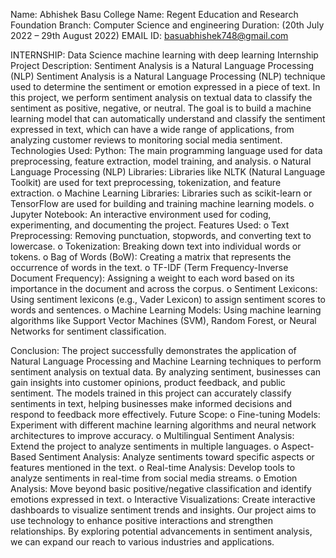 Name: Abhishek Basu
College Name: Regent Education and Research Foundation
Branch: Computer Science and engineering
Duration: (20th July 2022 – 29th August 2022)
EMAIL ID: basuabhishek748@gmail.com

INTERNSHIP: Data Science machine learning with deep learning Internship
Project Description: Sentiment Analysis is a Natural Language Processing (NLP) Sentiment
Analysis is a Natural Language Processing (NLP) technique used to determine the sentiment or
emotion expressed in a piece of text. In this project, we perform sentiment analysis on textual data
to classify the sentiment as positive, negative, or neutral. The goal is to build a machine learning
model that can automatically understand and classify the sentiment expressed in text, which can
have a wide range of applications, from analyzing customer reviews to monitoring social media
sentiment.
Technologies Used:
Python: The main programming language used for data preprocessing, feature extraction, model
training, and analysis.
o Natural Language Processing (NLP) Libraries: Libraries like NLTK (Natural Language
Toolkit) are used for text preprocessing, tokenization, and feature extraction.
o Machine Learning Libraries: Libraries such as scikit-learn or TensorFlow are used for
building and training machine learning models.
o Jupyter Notebook: An interactive environment used for coding, experimenting, and
documenting the project.
Features Used:
o Text Preprocessing: Removing punctuation, stopwords, and converting text to lowercase.
o Tokenization: Breaking down text into individual words or tokens.
o Bag of Words (BoW): Creating a matrix that represents the occurrence of words in the
text.
o TF-IDF (Term Frequency-Inverse Document Frequency): Assigning a weight to each
word based on its importance in the document and across the corpus.
o Sentiment Lexicons: Using sentiment lexicons (e.g., Vader Lexicon) to assign sentiment
scores to words and sentences.
o Machine Learning Models: Using machine learning algorithms like Support Vector
Machines (SVM), Random Forest, or Neural Networks for sentiment classification.

Conclusion:
The project successfully demonstrates the application of Natural Language Processing and
Machine Learning techniques to perform sentiment analysis on textual data. By analyzing
sentiment, businesses can gain insights into customer opinions, product feedback, and public
sentiment. The models trained in this project can accurately classify sentiments in text, helping
businesses make informed decisions and respond to feedback more effectively.
Future Scope:
o Fine-tuning Models: Experiment with different machine learning algorithms and neural
network architectures to improve accuracy.
o Multilingual Sentiment Analysis: Extend the project to analyze sentiments in multiple
languages.
o Aspect-Based Sentiment Analysis: Analyze sentiments toward specific aspects or
features mentioned in the text.
o Real-time Analysis: Develop tools to analyze sentiments in real-time from social media
streams.
o Emotion Analysis: Move beyond basic positive/negative classification and identify
emotions expressed in text.
o Interactive Visualizations: Create interactive dashboards to visualize sentiment trends
and insights.
Our project aims to use technology to enhance positive interactions and strengthen relationships.
By exploring potential advancements in sentiment analysis, we can expand our reach to various
industries and applications.
